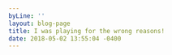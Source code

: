 ```yaml
---
byLine: ''
layout: blog-page
title: I was playing for the wrong reasons!
date: 2018-05-02 13:55:04 -0400
---
```

